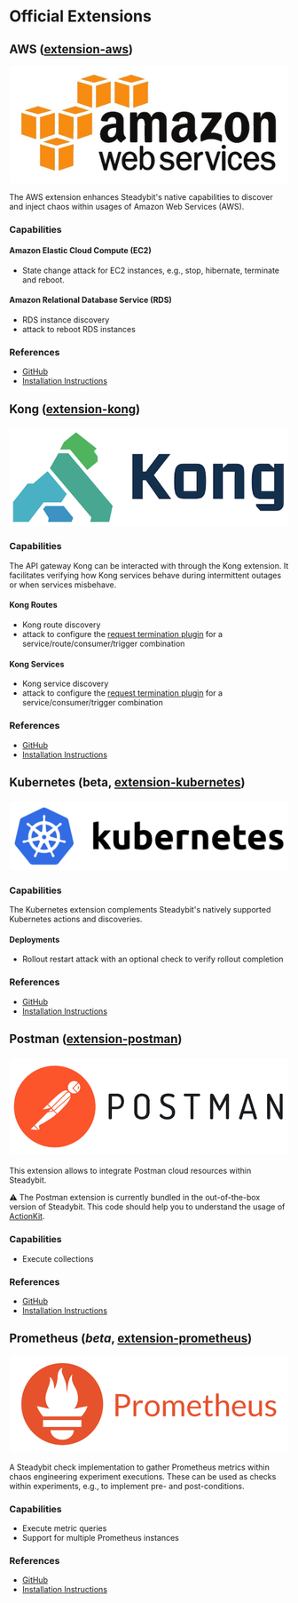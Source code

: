 # Official Extensions

## AWS ([extension-aws](https://github.com/steadybit/extension-aws#readme))

<img src="../../.gitbook/assets/aws-logo.jpeg" alt="" data-size="original">

The AWS extension enhances Steadybit's native capabilities to discover and inject chaos within usages of Amazon Web Services (AWS).

### Capabilities

#### Amazon Elastic Cloud Compute (EC2)

* State change attack for EC2 instances, e.g., stop, hibernate, terminate and reboot.

#### Amazon Relational Database Service (RDS)

* RDS instance discovery
* attack to reboot RDS instances

### References

* [GitHub](https://github.com/steadybit/extension-aws)
* [Installation Instructions](https://github.com/steadybit/extension-aws#readme)

## Kong ([extension-kong](https://github.com/steadybit/extension-kong))

### ![](../../.gitbook/assets/kong-logo.png)

### Capabilities

The API gateway Kong can be interacted with through the Kong extension. It facilitates verifying how Kong services behave during intermittent outages or when services misbehave.

#### Kong Routes

* Kong route discovery
* attack to configure the [request termination plugin](https://docs.konghq.com/hub/kong-inc/request-termination/) for a service/route/consumer/trigger combination

#### Kong Services

* Kong service discovery
* attack to configure the [request termination plugin](https://docs.konghq.com/hub/kong-inc/request-termination/) for a service/consumer/trigger combination

### References

* [GitHub](https://github.com/steadybit/extension-kong)
* [Installation Instructions](https://github.com/steadybit/extension-kong#readme)

## Kubernetes (beta, [extension-kubernetes](https://github.com/steadybit/extension-kubernetes))

### ![](<../../.gitbook/assets/kubernetes.png>)

### Capabilities

The Kubernetes extension complements Steadybit's natively supported Kubernetes actions and discoveries.

#### Deployments

* Rollout restart attack with an optional check to verify rollout completion

### References

* [GitHub](https://github.com/steadybit/extension-kubernetes)
* [Installation Instructions](https://github.com/steadybit/extension-kubernetes#readme)

## Postman ([extension-postman](https://github.com/steadybit/extension-postman#readme))

### ![](../../.gitbook/assets/postman.png)

This extension allows to integrate Postman cloud resources within Steadybit.

:warning: The Postman extension is currently bundled in the out-of-the-box version of Steadybit. This code should help you to understand the usage of [ActionKit](https://github.com/steadybit/action-kit).

### Capabilities

* Execute collections

### References

* [GitHub](https://github.com/steadybit/extension-postman)
* [Installation Instructions](https://github.com/steadybit/extension-postman#readme)



## Prometheus (_beta_, [extension-prometheus](https://github.com/steadybit/extension-prometheus))

![](../../.gitbook/assets/prometheus.png)

A Steadybit check implementation to gather Prometheus metrics within chaos engineering experiment executions. These can be used as checks within experiments, e.g., to implement pre- and post-conditions.

### Capabilities

* Execute metric queries
* Support for multiple Prometheus instances

### References

* [GitHub](https://github.com/steadybit/extension-prometheus)
* [Installation Instructions](https://github.com/steadybit/extension-prometheus#readme)
